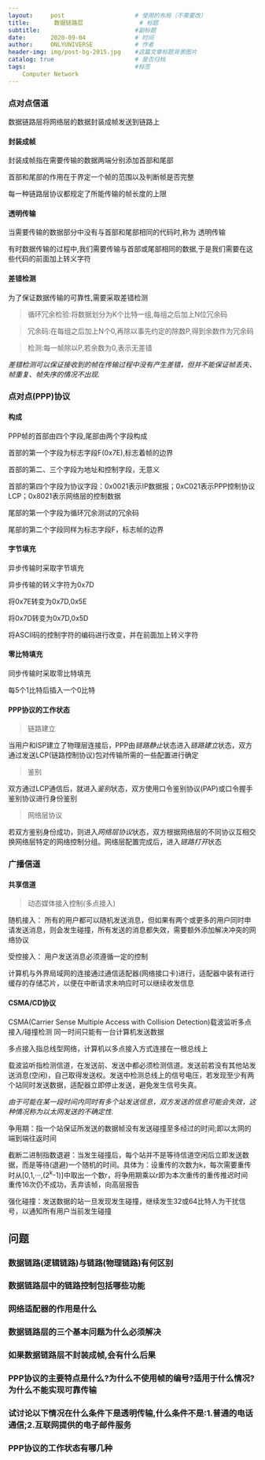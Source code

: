```yaml
---
layout:     post                    # 使用的布局（不需要改）
title:       数据链路层                # 标题 
subtitle:                           #副标题
date:       2020-09-04              # 时间
author:     ONLYUNIVERSE            # 作者
header-img: img/post-bg-2015.jpg    #这篇文章标题背景图片
catalog: true                       # 是否归档
tags:                               #标签
    Computer Network
---
```


### 点对点信道

数据链路层将网络层的数据封装成帧发送到链路上

#### 封装成帧

封装成帧指在需要传输的数据两端分别添加首部和尾部

首部和尾部的作用在于界定一个帧的范围以及判断帧是否完整

每一种链路层协议都规定了所能传输的帧长度的上限

#### 透明传输

当需要传输的数据部分中没有与首部和尾部相同的代码时,称为  透明传输

有时数据传输的过程中,我们需要传输与首部或尾部相同的数据,于是我们需要在这些代码的前面加上转义字符

#### 差错检测

为了保证数据传输的可靠性,需要采取差错检测

> 循环冗余检验:将数据划分为K个比特一组,每组之后加上N位冗余码

> 冗余码:在每组之后加上N个0,再除以事先约定的除数P,得到余数作为冗余码

> 检测:每一帧除以P,若余数为0,表示无差错

*差错检测可以保证接收到的帧在传输过程中没有产生差错，但并不能保证帧丢失、帧重复、帧失序的情况不出现.*

### 点对点(PPP)协议

#### 构成

PPP帧的首部由四个字段,尾部由两个字段构成

首部的第一个字段为标志字段F(0x7E),标志着帧的边界

首部的第二、三个字段为地址和控制字段，无意义

首部的第四个字段为协议字段：0x0021表示IP数据报；0xC021表示PPP控制协议LCP；0x8021表示网络层的控制数据

尾部的第一个字段为循环冗余测试的冗余码

尾部的第二个字段同样为标志字段F，标志帧的边界

#### 字节填充

异步传输时采取字节填充

异步传输的转义字符为0x7D

将0x7E转变为0x7D,0x5E

将0x7D转变为0x7D,0x5D

将ASCII码的控制字符的编码进行改变，并在前面加上转义字符

#### 零比特填充

同步传输时采取零比特填充

每5个1比特后插入一个0比特

#### PPP协议的工作状态

> 链路建立

当用户和ISP建立了物理层连接后，PPP由*链路静止*状态进入*链路建立*状态，双方通过发送LCP(链路控制协议)包对传输所需的一些配置进行确定

> 鉴别

双方通过LCP通信后，就进入*鉴别*状态，双方使用口令鉴别协议(PAP)或口令握手鉴别协议进行身份鉴别

> 网络层协议

若双方鉴别身份成功，则进入*网络层协议*状态，双方根据网络层的不同协议互相交换网络层特定的网络控制分组。网络层配置完成后，进入*链路打开*状态

### 广播信道

#### 共享信道

> 动态媒体接入控制(多点接入)

随机接入： 所有的用户都可以随机发送消息，但如果有两个或更多的用户同时申请发送消息，则会发生碰撞，所有发送的消息都失效，需要额外添加解决冲突的网络协议

受控接入： 用户发送消息必须遵循一定的控制

计算机与外界局域网的连接通过通信适配器(网络接口卡)进行，适配器中装有进行缓存的存储芯片，以便在中断请求未响应时可以继续收发信息

#### CSMA/CD协议

CSMA(Carrier Sense Multiple Access with Collision Detection)载波监听多点接入/碰撞检测
同一时间只能有一台计算机发送数据  

多点接入指总线型网络，计算机以多点接入方式连接在一根总线上

载波监听指检测信道，在发送前、发送中都必须检测信道。发送前若没有其他站发送消息(空闲)，自己取得发送权。发送中检测总线上的信号电压，若发现至少有两个站同时发送数据，适配器立即停止发送，避免发生信号失真。

*由于可能在某一段时间内同时有多个站发送信息，双方发送的信息可能会失效，这种情况称为以太网发送的不确定性.*

争用期：指一个站保证所发送的数据帧没有发送碰撞至多经过的时间;即以太网的端到端往返时间

截断二进制指数退避：当发生碰撞后，每个站并不是等待信道空闲后立即发送数据，而是等待(退避)一个随机的时间。具体为：设重传的次数为k，每次需要重传时从\[0,1,···,(2<sup>k</sup>-1)\]中取出一个数r，将争用期乘以r即为本次重传的重传推迟时间
重传16次仍不成功，丢弃该帧，向高层报告

强化碰撞：发送数据的站一旦发现发生碰撞，继续发生32或64比特人为干扰信号，以通知所有用户当前发生碰撞

## 问题

### 数据链路(逻辑链路)与链路(物理链路)有何区别

### 数据链路层中的链路控制包括哪些功能

### 网络适配器的作用是什么

### 数据链路层的三个基本问题为什么必须解决

### 如果数据链路层不封装成帧,会有什么后果

### PPP协议的主要特点是什么?为什么不使用帧的编号?适用于什么情况?为什么不能实现可靠传输

### 试讨论以下情况在什么条件下是透明传输,什么条件不是:1.普通的电话通信;2.互联网提供的电子邮件服务

### PPP协议的工作状态有哪几种
